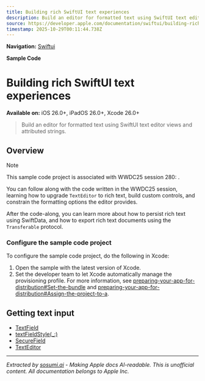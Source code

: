 ```yaml
---
title: Building rich SwiftUI text experiences
description: Build an editor for formatted text using SwiftUI text editor views and attributed strings.
source: https://developer.apple.com/documentation/swiftui/building-rich-swiftui-text-experiences
timestamp: 2025-10-29T00:11:44.738Z
---
```


**Navigation:** [Swiftui](/documentation/swiftui)

**Sample Code**

# Building rich SwiftUI text experiences

**Available on:** iOS 26.0+, iPadOS 26.0+, Xcode 26.0+

> Build an editor for formatted text using SwiftUI text editor views and attributed strings.

## Overview

> [!NOTE]
> This sample code project is associated with WWDC25 session 280: [](https://developer.apple.com/wwdc25/280/).

You can follow along with the code written in the WWDC25 session, learning how to upgrade `TextEditor` to rich text, build custom controls, and constrain the formatting options the editor provides.

After the code-along, you can learn more about how to persist rich text using SwiftData, and how to export rich text documents using the `Transferable` protocol.

### Configure the sample code project

To configure the sample code project, do the following in Xcode:

1. Open the sample with the latest version of Xcode.
2. Set the developer team to let Xcode automatically manage the provisioning profile. For more information, see [preparing-your-app-for-distribution#Set-the-bundle](/documentation/Xcode/preparing-your-app-for-distribution) and [preparing-your-app-for-distribution#Assign-the-project-to-a](/documentation/Xcode/preparing-your-app-for-distribution).

## Getting text input

- [TextField](/documentation/swiftui/textfield)
- [textFieldStyle(_:)](/documentation/swiftui/view/textfieldstyle(_:))
- [SecureField](/documentation/swiftui/securefield)
- [TextEditor](/documentation/swiftui/texteditor)

---

*Extracted by [sosumi.ai](https://sosumi.ai) - Making Apple docs AI-readable.*
*This is unofficial content. All documentation belongs to Apple Inc.*

